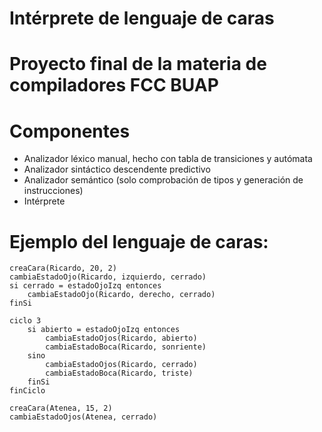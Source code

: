 # Intérprete de lenguaje de caras

# Proyecto final de la materia de compiladores FCC BUAP

# Componentes
- Analizador léxico manual, hecho con tabla de transiciones y autómata
- Analizador sintáctico descendente predictivo
- Analizador semántico (solo comprobación de tipos y generación de instrucciones)
- Intérprete

# Ejemplo del lenguaje de caras:

```
creaCara(Ricardo, 20, 2)
cambiaEstadoOjo(Ricardo, izquierdo, cerrado)
si cerrado = estadoOjoIzq entonces
    cambiaEstadoOjo(Ricardo, derecho, cerrado)
finSi

ciclo 3
    si abierto = estadoOjoIzq entonces        
        cambiaEstadoOjos(Ricardo, abierto)
        cambiaEstadoBoca(Ricardo, sonriente)
    sino
        cambiaEstadoOjos(Ricardo, cerrado)
        cambiaEstadoBoca(Ricardo, triste)
    finSi
finCiclo

creaCara(Atenea, 15, 2)
cambiaEstadoOjos(Atenea, cerrado)
```